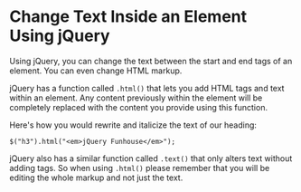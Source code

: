 # Change Text Inside an Element Using jQuery
Using jQuery, you can change the text between the start and end tags of an element. You can even change HTML markup.

jQuery has a function called `.html()` that lets you add HTML tags and text within an element. Any content previously within the element will be completely replaced with the content you provide using this function.

Here's how you would rewrite and italicize the text of our heading:

`$("h3").html("<em>jQuery Funhouse</em>");`

jQuery also has a similar function called `.text()` that only alters text without adding tags. So when using `.html()` please remember that you will be editing the whole markup and not just the text.
